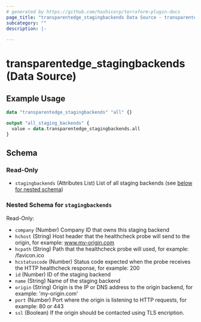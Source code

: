 ```yaml
---
# generated by https://github.com/hashicorp/terraform-plugin-docs
page_title: "transparentedge_stagingbackends Data Source - transparentedge"
subcategory: ""
description: |-
  
---
```


# transparentedge_stagingbackends (Data Source)



## Example Usage

```terraform
data "transparentedge_stagingbackends" "all" {}

output "all_staging_backends" {
  value = data.transparentedge_stagingbackends.all
}
```

<!-- schema generated by tfplugindocs -->
## Schema

### Read-Only

- `stagingbackends` (Attributes List) List of all staging backends (see [below for nested schema](#nestedatt--stagingbackends))

<a id="nestedatt--stagingbackends"></a>
### Nested Schema for `stagingbackends`

Read-Only:

- `company` (Number) Company ID that owns this staging backend
- `hchost` (String) Host header that the healthcheck probe will send to the origin, for example: www.my-origin.com
- `hcpath` (String) Path that the healthcheck probe will used, for example: /favicon.ico
- `hcstatuscode` (Number) Status code expected when the probe receives the HTTP healthcheck response, for example: 200
- `id` (Number) ID of the staging backend
- `name` (String) Name of the staging backend
- `origin` (String) Origin is the IP or DNS address to the origin backend, for example: 'my-origin.com'
- `port` (Number) Port where the origin is listening to HTTP requests, for example: 80 or 443
- `ssl` (Boolean) If the origin should be contacted using TLS encription.


